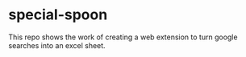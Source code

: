 # special-spoon
This repo shows the work of creating a web extension to turn google searches into an excel sheet.

